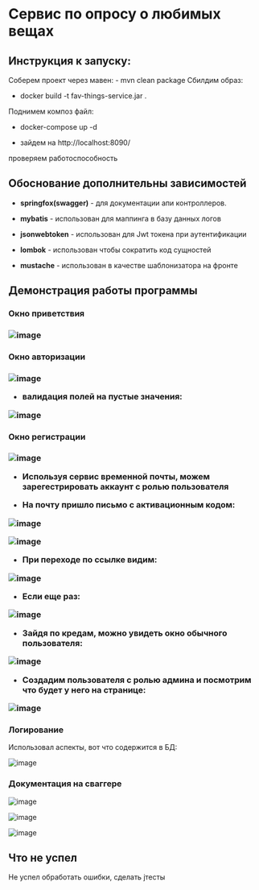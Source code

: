 <h1>Сервис по опросу о любимых вещах</h1>
<h2>Инструкция к запуску:</h2>
Соберем проект через мавен:
- mvn clean package
Сбилдим образ:

- docker build -t fav-things-service.jar .

Поднимем композ файл:

- docker-compose up -d

- зайдем на http://localhost:8090/

проверяем работоспособность

<h2>Обоснование дополнительны зависимостей</h2>

- <b>springfox(swagger)</b> - для документации апи контроллеров.

- <b>mybatis</b> - использован для маппинга в базу данных логов

- <b>jsonwebtoken</b> - использован для Jwt токена при аутентификации

- <b>lombok</b> - использован чтобы сократить код сущностей

- <b>mustache</b> - использован в качестве шаблонизатора на фронте

<h2>Демонстрация работы программы</h2>

<h3>Окно приветствия<h3>

![image](https://user-images.githubusercontent.com/71641509/221851760-f5a55acb-4255-4ed1-8d66-af684fc16fdb.png)

<h3>Окно авторизации<h3>

![image](https://user-images.githubusercontent.com/71641509/221851869-80caf142-b9a0-4c3b-8f42-8db8e9d57dc3.png)

- валидация полей на пустые значения:

![image](https://user-images.githubusercontent.com/71641509/221851953-cb7e777c-2632-4d7c-9522-3dcd527f9014.png)

<h3>Окно регистрации<h3>

![image](https://user-images.githubusercontent.com/71641509/221879620-27728644-360f-421f-be95-c8b938660beb.png)

- Используя сервис временной почты, можем зарегестрировать аккаунт с ролью пользователя

* На почту пришло письмо с активационным кодом:

![image](https://user-images.githubusercontent.com/71641509/221879885-73482f77-4931-482a-a3d3-4667e810fc02.png)

![image](https://user-images.githubusercontent.com/71641509/221879941-2ad9f659-8a91-4ed3-874a-c15023f4c7cc.png)

* При переходе по ссылке видим: 

![image](https://user-images.githubusercontent.com/71641509/221922099-8b7ae8e4-5d2b-4388-a8df-36888917a24c.png)

* Если еще раз: 

![image](https://user-images.githubusercontent.com/71641509/221922205-db1f37e7-fd57-4bc2-859f-5407b517cdc9.png)


* Зайдя по кредам, можно увидеть окно обычного пользователя:

![image](https://user-images.githubusercontent.com/71641509/221880221-4c6516fd-c307-467c-92d2-f52a8f9a3a64.png)

* Создадим пользователя с ролью админа и посмотрим что будет у него на странице: 

![image](https://user-images.githubusercontent.com/71641509/221880666-41bd1aeb-c5e7-4b10-8d26-5027af1ed0a7.png)

<h3>Логирование</h3>

Использовал аспекты, вот что содержится в БД:

![image](https://user-images.githubusercontent.com/71641509/221922949-52f5bd3f-2c0d-46fd-89cd-187d313c93fc.png)

<h3>Документация на сваггере</h3>

![image](https://user-images.githubusercontent.com/71641509/221930854-d900ad1e-1111-4cba-9f36-cc280852f2d7.png)

![image](https://user-images.githubusercontent.com/71641509/221930976-148415a6-aaa4-433f-a4b9-19a0e846fe7a.png)

![image](https://user-images.githubusercontent.com/71641509/221931110-4fe28046-14a8-4ae2-ab00-1d2fbccb2775.png)


<h2>Что не успел</h2>
Не успел обработать ошибки, сделать jтесты
